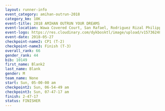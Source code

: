```yaml
---
layout: runner-info 
event_category: amihan-outrun-2018 
category_km: 10K 
event-title: 2018 AMIHAN OUTRUN YOUR DREAMS 
event-location: Wawa Covered Court, San Rafael, Rodriguez Rizal Philippines 
event-logo: https://res.cloudinary.com/dykbosktl/image/upload/v1573624843/Logo/poster-22_v0xvr9.jpg 
event-date: 2018-05-27 
checkpoint-name2: CP1 (T-2) 
checkpoint-name3: Finish (T-3) 
overall_rank: 66
gender_rank: 44
bib: 10149
first_name: Blank2
last_name: Blank
gender: M
team_name: None
start: Sun, 05-00-00 am
checkpoint2: Sun, 06-54-49 am
checkpoint3: Sun, 07-47-17 am
finish: 2-47-17
status: FINISHER
---
```


